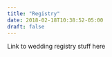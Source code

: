 ```yaml
---
title: "Registry"
date: 2018-02-18T10:38:52-05:00
draft: false
---
```


Link to wedding registry stuff here